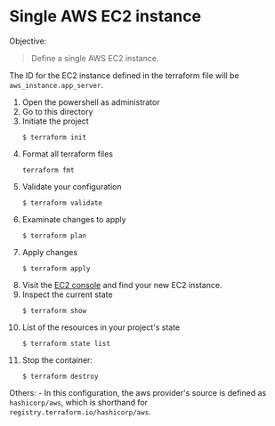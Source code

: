 # Single AWS EC2 instance

Objective: 
> Define a single AWS EC2 instance.

The ID for the EC2 instance defined in the terraform file will be `aws_instance.app_server`.

1. Open the powershell as administrator
2. Go to this directory
3. Initiate the project
    ```
    $ terraform init
    ```
4. Format all terraform files
    ```
    terraform fmt
    ```
5. Validate your configuration
    ```
    $ terraform validate
    ```
6. Examinate changes to apply
    ```
    $ terraform plan
    ```
7. Apply changes
    ```
    $ terraform apply
    ```
8. Visit the [EC2 console](https://console.aws.amazon.com/ec2/v2/home?region=us-west-2#Instances:sort=instanceId) and find your new EC2 instance.
9. Inspect the current state
    ```
    $ terraform show
    ```
10. List of the resources in your project's state
    ```
    $ terraform state list
    ```
7. Stop the container:
    ```
    $ terraform destroy
    ```

Others:
    - In this configuration, the aws provider's source is defined as `hashicorp/aws`, which is shorthand for `registry.terraform.io/hashicorp/aws`.